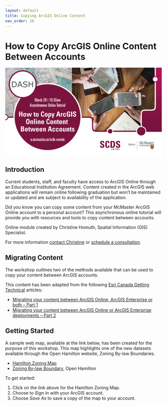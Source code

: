 ```yaml
---  
layout: default  
title: Copying ArcGIS Online Content  
nav_order: 16  
---  
```


# How to Copy ArcGIS Online Content Between Accounts
<img src="assets/img/Copy_ArcGIS_Content.png" alt="Workshop Title Slide" width="720"> 

## Introduction 
Current students, staff, and faculty have access to ArcGIS Online through an Educational Institution Agreement. Content created in the ArcGIS web applications will remain online following graduation but won’t be maintained or updated and are subject to availability of the application. 

Did you know you can copy some content from your McMaster ArcGIS Online account to a personal account? This asynchronous online tutorial will provide you with resources and tools to copy content between accounts. 

Online module created by Christine Homuth, Spatial Information (GIS) Specialist. 

For more information [contact Christine](mailto:libgis@mcmaster.ca) or [schedule a consultation](https://libcal.mcmaster.ca/appointments/gis). 

## Migrating Content 
The workshop outlines two of the methods available that can be used to copy your content between ArcGIS accounts. 

This content has been adapted from the following [Esri Canada Getting Technical](https://resources.esri.ca/getting-technical) articles:

- [Migrating your content between ArcGIS Online, ArcGIS Enterprise or both – Part 1](https://resources.esri.ca/getting-technical/migrating-your-content-between-arcgis-online-arcgis-enterprise-or-both-part-1) 
- [Migrating your content between ArcGIS Online or ArcGIS Enterprise deployments – Part 2](https://resources.esri.ca/getting-technical/migrate-your-content-between-arcgis-online-or-arcgis-enterprise-deployments-or-both-part-2) 

## Getting Started
A sample web map, available at the link below, has been created for the purpose of this workshop. This map highlights one of the new datasets available through the Open Hamilton website, Zoning By-law Boundaries.

- [Hamilton Zoning Map](https://arcg.is/0LP9WP0)
- [Zoning By-law Boundary](https://open.hamilton.ca/datasets/74f8df9efea14e3ba488f98dec289a0c_18/about), Open Hamilton

To get started:
1. Click on the link above for the Hamilton Zoning Map.
2. Choose to *Sign In* with your ArcGIS account.
3. Choose *Save As* to save a copy of the map to your account. 
